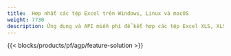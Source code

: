 ```yaml
---
title:  Hợp nhất các tệp Excel trên Windows, Linux và macOS
weight: 7730
description: Ứng dụng và API miễn phí để kết hợp các tệp Excel XLS, XLSX, CSV, TSV, ODS, SXC và FODS
---
```

{{< blocks/products/pf/agp/feature-solution >}} 

